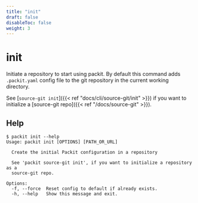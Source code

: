```yaml
---
title: "init"
draft: false
disableToc: false
weight: 3
---
```


# init

Initiate a repository to start using packit. By default this command adds
`.packit.yaml` config file to the git repository in the current working
directory.

See [`source-git init`]({{< ref "docs/cli/source-git/init" >}}) if you want to
initialize a [source-git repo]({{< ref "/docs/source-git" >}}).

## Help

    $ packit init --help
    Usage: packit init [OPTIONS] [PATH_OR_URL]

      Create the initial Packit configuration in a repository

      See 'packit source-git init', if you want to initialize a repository as a
      source-git repo.

    Options:
      -f, --force  Reset config to default if already exists.
      -h, --help   Show this message and exit.
